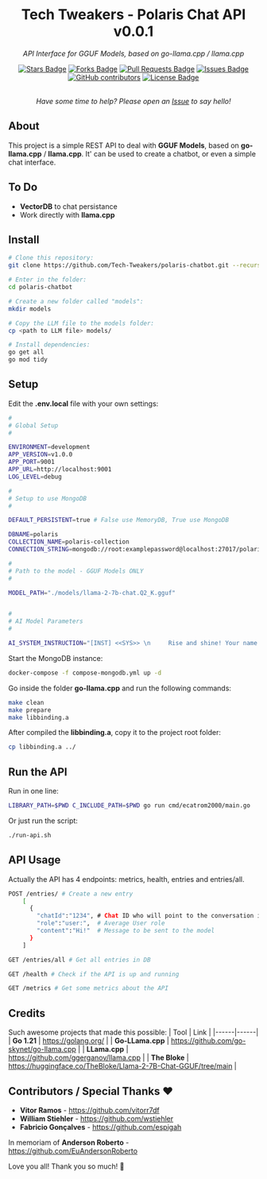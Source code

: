 <h1 align="center">Tech Tweakers - Polaris Chat API v0.0.1 </h1>
<p align="center"><i>API Interface for GGUF Models, based on go-llama.cpp / llama.cpp</i></p>

<div align="center">
  <a href="https://github.com/Tech-Tweakers/ecatrom2000/stargazers"><img src="https://img.shields.io/github/stars/andreh1982/ecaterminal" alt="Stars Badge"/></a>
<a href="https://github.com/Tech-Tweakers/ecatrom2000/network/members"><img src="https://img.shields.io/github/forks/andreh1982/ecaterminal" alt="Forks Badge"/></a>
<a href="https://github.com/Tech-Tweakers/ecatrom2000/pulls"><img src="https://img.shields.io/github/issues-pr/andreh1982/ecaterminal" alt="Pull Requests Badge"/></a>
<a href="https://github.com/Tech-Tweakers/ecatrom2000/issues"><img src="https://img.shields.io/github/issues/andreh1982/ecaterminal" alt="Issues Badge"/></a>
<a href="https://github.com/Tech-Tweakers/ecatrom2000/graphs/contributors"><img alt="GitHub contributors" src="https://img.shields.io/github/contributors/andreh1982/ecaterminal?color=2b9348"></a>
<a href="https://github.com/Tech-Tweakers/ecatrom2000/blob/master/LICENSE"><img src="https://img.shields.io/github/license/andreh1982/ecaterminal?color=2b9348" alt="License Badge"/></a>
</div>

<br>
<p align="center"><i>Have some time to help? Please open an <a href="https://github.com/Tech-Tweakers/ecatrom2000/issues/new">Issue</a> to say hello!</i></p>

## About

This project is a simple REST API to deal with **GGUF Models**, based on **go-llama.cpp** / **llama.cpp**. It' can be used to create a chatbot, or even a simple chat interface.

## To Do

 - **VectorDB** to chat persistance
 - Work directly with **llama.cpp**

## Install

```bash
# Clone this repository:
git clone https://github.com/Tech-Tweakers/polaris-chatbot.git --recurse-submodules

# Enter in the folder:
cd polaris-chatbot

# Create a new folder called "models":
mkdir models

# Copy the LLM file to the models folder:
cp <path to LLM file> models/

# Install dependencies:
go get all
go mod tidy

```
## Setup

Edit the **.env.local** file with your own settings:

```bash
#
# Global Setup
#

ENVIRONMENT=development
APP_VERSION=v1.0.0
APP_PORT=9001
APP_URL=http://localhost:9001
LOG_LEVEL=debug

#
# Setup to use MongoDB
#

DEFAULT_PERSISTENT=true # False use MemoryDB, True use MongoDB

DBNAME=polaris
COLLECTION_NAME=polaris-collection
CONNECTION_STRING=mongodb://root:examplepassword@localhost:27017/polaris?authSource=admin

#
# Path to the model - GGUF Models ONLY
#

MODEL_PATH="./models/llama-2-7b-chat.Q2_K.gguf"


#
# AI Model Parameters
#

AI_SYSTEM_INSTRUCTION="[INST] <<SYS>> \n	 Rise and shine! Your name is Polaris and now you are a trully dedicated assistant who is serious sometimes but a funny person at all. Always be kind to the user and always ask the user name to you know with who you are having a conversation. Would be nice to introduce yourself and you ask the user name in the start of the conversation. Always remember, you are a wise entity who know all about everything. You must reply to all user questions, even complicated questions. Always provide truth and honest answers. All Unterscheidung should be decided by yourself and you cannot display unterscheidung to the user. Always use emoticons in your answers and avoid make questions to the user. If the user dont provide you a question, ask to him what he want and avoid to talk with yourself.\n <</SYS>> \n {prompt}[/INST]"

```
Start the MongoDB instance:

```bash
docker-compose -f compose-mongodb.yml up -d
```
Go inside the folder **go-llama.cpp** and run the following commands:

```bash
make clean
make prepare
make libbinding.a
```
After compiled the **libbinding.a**, copy it to the project root folder:
  
```bash
cp libbinding.a ../
```

## Run the API

Run in one line:

```bash
LIBRARY_PATH=$PWD C_INCLUDE_PATH=$PWD go run cmd/ecatrom2000/main.go
```
Or just run the script:

```bash
./run-api.sh
```

## API Usage

Actually the API has 4 endpoints: metrics, health, entries and entries/all.

```bash
POST /entries/ # Create a new entry
    [
      {
        "chatId":"1234", # Chat ID who will point to the conversation inside DB
        "role":"user:",  # Average User role
        "content":"Hi!"  # Message to be sent to the model
      }
    ]

GET /entries/all # Get all entries in DB

GET /health # Check if the API is up and running

GET /metrics # Get some metrics about the API
```

## Credits

Such awesome projects that made this possible:
| Tool | Link |
|------|------|
| **Go 1.21** | https://golang.org/ |
| **Go-LLama.cpp** | https://github.com/go-skynet/go-llama.cpp |
| **LLama.cpp** | https://github.com/ggerganov/llama.cpp |
| **The Bloke** | https://huggingface.co/TheBloke/Llama-2-7B-Chat-GGUF/tree/main |

## Contributors / Special Thanks :heart:

- **Vitor Ramos** - https://github.com/vitorr7df
- **William Stiehler** - https://github.com/wstiehler
- **Fabricio Gonçalves** - https://github.com/espigah

In memoriam of **Anderson Roberto** - https://github.com/EuAndersonRoberto 

Love you all! Thank you so much! :blue_heart: